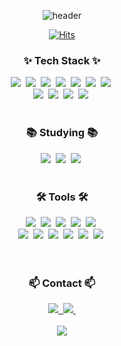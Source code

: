 
<!--
**geonheey/geonheey** is a ✨ _special_ ✨ repository because its `README.md` (this file) appears on your GitHub profile.

Here are some ideas to get you started:

- 🔭 I’m currently working on ...
- 🌱 I’m currently learning ...
- 👯 I’m looking to collaborate on ...
- 🤔 I’m looking for help with ...
- 💬 Ask me about ...
- 📫 How to reach me: ...
- 😄 Pronouns: ...
- ⚡ Fun fact: ...
-->

<div align = center>

![header](https://capsule-render.vercel.app/api?type=waving&color=auto&text=geonheey)

</div>


<div align = center>

[![Hits](https://hits.seeyoufarm.com/api/count/incr/badge.svg?url=https%3A%2F%2Fgithub.com%2Farinming&count_bg=%23000000&title_bg=%23000000&icon=&icon_color=%23E7E7E7&title=today&edge_flat=false)](https://hits.seeyoufarm.com)



</div>
<h3 align="center">✨ Tech Stack ✨</h3>
<div align="center">
  <img src="https://img.shields.io/badge/android-3DDC84?style=for-the-badge&logo=android&logoColor=white" />&nbsp
  <img src="https://img.shields.io/badge/jetpack_compose-4285F4?style=for-the-badge&logo=jetpackcompose&logoColor=white" />&nbsp
  <img src="https://img.shields.io/badge/flutter-02569B?style=for-the-badge&logo=flutter&logoColor=white" />&nbsp
  <img src="https://img.shields.io/badge/kotlin-7F52FF?style=for-the-badge&logo=kotlin&logoColor=white" />&nbsp
  <img src="https://img.shields.io/badge/dart-0175C2?style=for-the-badge&logo=dart&logoColor=white" />&nbsp
  <img src="https://img.shields.io/badge/java-007396?style=for-the-badge&logo=java&logoColor=white" />&nbsp
  <img src="https://img.shields.io/badge/c%2B%2B-A8B9CC?style=for-the-badge&logo=c%2B%2B&logoColor=white" />&nbsp

</div>

<div align="center">
  <img src="https://img.shields.io/badge/react-61DAFB?style=for-the-badge&logo=react&logoColor=white" />&nbsp
  <img src="https://img.shields.io/badge/html5-E34F26?style=for-the-badge&logo=html5&logoColor=white" />&nbsp
  <img src="https://img.shields.io/badge/javascript-F7DF1E?style=for-the-badge&logo=javascript&logoColor=white" />&nbsp
  <img src="https://img.shields.io/badge/css3-1572B6?style=for-the-badge&logo=css3&logoColor=white" />&nbsp
</div>

<br>

<h3 align="center">📚 Studying 📚</h3>
<div align="center">
  <img src="https://img.shields.io/badge/typescript-007ACC.svg?style=for-the-badge&logo=typescript&logoColor=white" />&nbsp
  <img src="https://img.shields.io/badge/React%20Query-FF4154?style=for-the-badge&logo=react%20query&logoColor=white" />&nbsp
  <img src="https://img.shields.io/badge/Spring-6DB33F?style=for-the-badge&logo=spring&logoColor=white" />&nbsp
</div>


<br>

<h3 align="center">🛠️ Tools 🛠️</h3>
<div align="center">
  <img src="https://img.shields.io/badge/android_studio-3DDC84?style=for-the-badge&logo=android-studio&logoColor=white" />&nbsp
  <img src="https://img.shields.io/badge/vscode-0078D4?style=for-the-badge&logo=visual-studio-code&logoColor=white" />&nbsp
  <img src="https://img.shields.io/badge/swagger-85EA2D?style=for-the-badge&logo=swagger&logoColor=white" />&nbsp
  <img src="https://img.shields.io/badge/github-181717?style=for-the-badge&logo=github&logoColor=white" />&nbsp
  <img src="https://img.shields.io/badge/discord-5865F2?style=for-the-badge&logo=discord&logoColor=white" />&nbsp
 
</div>

<div align="center">
   <img src="https://img.shields.io/badge/figma-F24E1E?style=for-the-badge&logo=figma&logoColor=white" />&nbsp
  <img src="https://img.shields.io/badge/notion-000000?style=for-the-badge&logo=notion&logoColor=white" />&nbsp
  <img src="https://img.shields.io/badge/slack-4A154B?style=for-the-badge&logo=slack&logoColor=white" />&nbsp
  <img src="https://img.shields.io/badge/jira-4A154B?style=for-the-badge&logo=jira&logoColor=white" />&nbsp
  <img src="https://img.shields.io/badge/intellij_idea-000000?style=for-the-badge&logo=intellijidea&logoColor=white" />&nbsp
  <img src="https://img.shields.io/badge/mysql-4479A1?style=for-the-badge&logo=mysql&logoColor=white" />&nbsp
</div>

<br>


<br>

<h3 align="center">📫 Contact 📫</h3>
<div align="center">
  <a href="https://jaslime.tistory.com/">
    <img src="https://img.shields.io/badge/Tistory-000000?style=for-the-badge&logo=tistory&logoColor=white" />&nbsp
  </a>
  <a href="mailto:jas0704@naver.com">
    <img
      src="https://img.shields.io/badge/jas0704@naver.com-03C75A?style=for-the-badge&logo=naver&logoColor=white"/>&nbsp
  </a>
</div>

<br>

<div align="center">
  <img src="https://github-readme-stats.vercel.app/api?username=geonheey&show_icons=true&theme=apprentice" />
</div>

<br>



</div>




